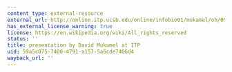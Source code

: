```yaml
---
content_type: external-resource
external_url: http://online.itp.ucsb.edu/online/infobio01/mukamel/oh/05.html
has_external_license_warning: true
license: https://en.wikipedia.org/wiki/All_rights_reserved
status: ''
title: presentation by David Mukamel at ITP
uid: 59a5c075-7400-4791-a157-5a6cde7406d4
wayback_url: ''
---
```

